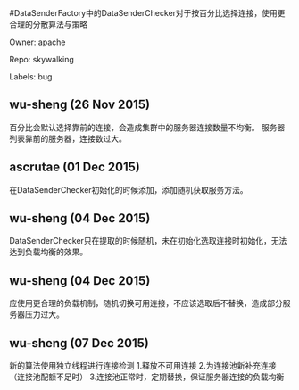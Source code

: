 #DataSenderFactory中的DataSenderChecker对于按百分比选择连接，使用更合理的分散算法与策略

Owner: apache

Repo: skywalking

Labels: bug 

## wu-sheng (26 Nov 2015)

百分比会默认选择靠前的连接，会造成集群中的服务器连接数量不均衡。
服务器列表靠前的服务器，连接数过大。


## ascrutae (01 Dec 2015)

在DataSenderChecker初始化的时候添加，添加随机获取服务方法。


## wu-sheng (04 Dec 2015)

DataSenderChecker只在提取的时候随机，未在初始化选取连接时初始化，无法达到负载均衡的效果。


## wu-sheng (04 Dec 2015)

应使用更合理的负载机制，随机切换可用连接，不应该选取后不替换，造成部分服务器压力过大。


## wu-sheng (07 Dec 2015)

新的算法使用独立线程进行连接检测
1.释放不可用连接
2.为连接池新补充连接（连接池配额不足时）
3.连接池正常时，定期替换，保证服务器连接的负载均衡


